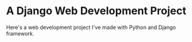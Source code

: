 # A Django Web Development Project

Here's a web development project I've made with Python and Django framework.
